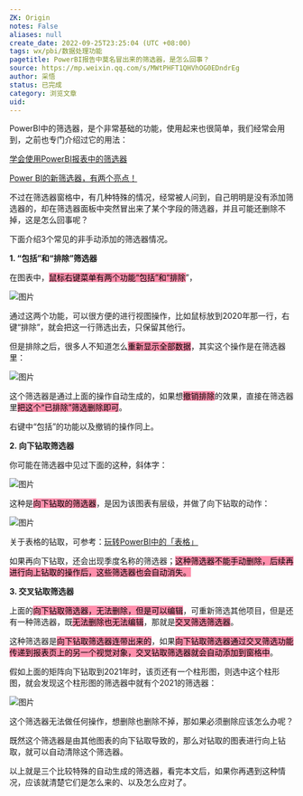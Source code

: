 ```yaml
---
ZK: Origin
notes: False
aliases: null
create_date: 2022-09-25T23:25:04 (UTC +08:00)
tags: wx/pbi/数据处理功能
pagetitle: PowerBI报告中莫名冒出来的筛选器，是怎么回事？
source: https://mp.weixin.qq.com/s/MWtPHFT1QHVhOG0EDndrEg
author: 采悟
status: 已完成
category: 浏览文章
uid: 
---
```


PowerBI中的筛选器，是个非常基础的功能，使用起来也很简单，我们经常会用到，之前也专门介绍过它的用法：  

[学会使用PowerBI报表中的筛选器](http://mp.weixin.qq.com/s?__biz=MzA4MzQwMjY4MA==&mid=2484067724&idx=1&sn=a0140bb47a2fe5d9058f80d1d5e8eb36&chksm=8e0c775bb97bfe4d8d672ad8e1dfbca96d0bd8dddb6f51c92f7ad912d890b6a6f82a93658da1&scene=21#wechat_redirect)  

[Power BI的新筛选器，有两个亮点！](http://mp.weixin.qq.com/s?__biz=MzA4MzQwMjY4MA==&mid=2484068230&idx=1&sn=ada06efa4c597b06ee8ebbf0a6667895&chksm=8e0c7551b97bfc47ff432182e29e91873d32d830036f89d5daee5604f072d895a4fb13ca5bed&scene=21#wechat_redirect)  

不过在筛选器窗格中，有几种特殊的情况，经常被人问到，自己明明是没有添加筛选器的，却在筛选器面板中突然冒出来了某个字段的筛选器，并且可能还删除不掉，这是怎么回事呢？  

下面介绍3个常见的非手动添加的筛选器情况。

**1\. “包括”和“排除”筛选器**

在图表中，<mark style="background: #FF5582A6;">鼠标右键菜单有两个功能“包括”和“排除</mark>”，

![图片](https://mmbiz.qpic.cn/mmbiz_png/aHEbZtANQJMucXInVVsJkvBiaichaT4gV5EicxrksQ855JiapNHOYqLojRJg6ZlOxnEZ2uWibJzfVD9UxicytqmhI6Zg/640?wx_fmt=png&wxfrom=5&wx_lazy=1&wx_co=1)

通过这两个功能，可以很方便的进行视图操作，比如鼠标放到2020年那一行，右键“排除”，就会把这一行筛选出去，只保留其他行。  

但是排除之后，很多人不知道怎么<mark style="background: #FF5582A6;">重新显示全部数据</mark>，其实这个操作是在筛选器里：

![图片](https://mmbiz.qpic.cn/mmbiz_png/aHEbZtANQJMucXInVVsJkvBiaichaT4gV5uTd4FLkLImkI6jkMcZDxCXyP5lF2EY6hSMiaxxt5AqRK6RLObMxJcoQ/640?wx_fmt=png&wxfrom=5&wx_lazy=1&wx_co=1)

这个筛选器是通过上面的操作自动生成的，如果想<mark style="background: #FF5582A6;">撤销排除</mark>的效果，直接在筛选器里<mark style="background: #FF5582A6;">把这个“已排除”筛选删除即可</mark>。  

右键中“包括”的功能以及撤销的操作同上。

**2\. 向下钻取筛选器**

你可能在筛选器中见过下面的这种，斜体字：  

![图片](https://mmbiz.qpic.cn/mmbiz_png/aHEbZtANQJMucXInVVsJkvBiaichaT4gV5uNR1rjRWoSg3jucpLiamhy1GhkBn33bEEw1c59kMv6iby4BPMsCLhW2g/640?wx_fmt=png&wxfrom=5&wx_lazy=1&wx_co=1)

这种是<mark style="background: #FF5582A6;">向下钻取的筛选器</mark>，是因为该图表有层级，并做了向下钻取的动作：

![图片](https://mmbiz.qpic.cn/mmbiz_png/aHEbZtANQJMzwI6kZESsshdRAfbCno49ADpYoicPR5c3Rsu6RNO85NLIpicuRm8xRXXQPwQ61FTDLbNN2RqmGhxA/640?wx_fmt=png&wxfrom=5&wx_lazy=1&wx_co=1)

关于表格的钻取，可参考：[玩转PowerBI中的「表格」](http://mp.weixin.qq.com/s?__biz=MzA4MzQwMjY4MA==&mid=2484067625&idx=1&sn=6d48553aea3bc7baffecedb3d23af924&chksm=8e0c77feb97bfee877dfcdce78764746dd24f445b3bc6fd43c964a99eb08839983ad4b98f614&scene=21#wechat_redirect)  

如果再向下钻取，还会出现季度名称的筛选器；<mark style="background: #FF5582A6;">这种筛选器不能手动删除，后续再进行向上钻取的操作后，这些筛选器也会自动消失。</mark>

**3\. 交叉钻取筛选器**

上面的<mark style="background: #FF5582A6;">向下钻取筛选器，无法删除，但是可以编辑</mark>，可重新筛选其他项目，但是还有一种筛选器，既<mark style="background: #FF5582A6;">无法删除也无法编辑</mark>，那就是<mark style="background: #FF5582A6;">交叉筛选筛选器</mark>。

这种筛选器是<mark style="background: #FF5582A6;">向下钻取筛选器连带出来的</mark>，如果<mark style="background: #FF5582A6;">向下钻取筛选器通过交叉筛选功能传递到报表页上的另一个视觉对象，交叉钻取筛选器就会自动添加到窗格中</mark>。

假如上面的矩阵向下钻取到2021年时，该页还有一个柱形图，则选中这个柱形图，就会发现这个柱形图的筛选器中就有个2021的筛选器：

![图片](https://mmbiz.qpic.cn/mmbiz_png/aHEbZtANQJOV3akiaEDkTYS3cKekjjnJeF3d77l1YSKU55QzNxw5fXbhic5L9BBrVlfFPFdVDAovgF36c13D8V1Q/640?wx_fmt=png&wxfrom=5&wx_lazy=1&wx_co=1)

这个筛选器无法做任何操作，想删除也删除不掉，那如果必须删除应该怎么办呢？  

既然这个筛选器是由其他图表的向下钻取导致的，那么对钻取的图表进行向上钻取，就可以自动清除这个筛选器。

以上就是三个比较特殊的自动生成的筛选器，看完本文后，如果你再遇到这种情况，应该就清楚它们是怎么来的、以及怎么应对了。
